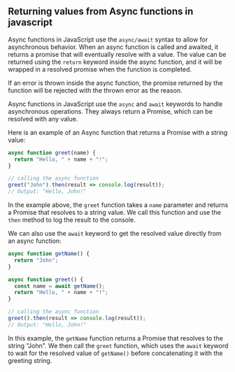 ## Returning values from Async functions in javascript
Async functions in JavaScript use the `async/await` syntax to allow for asynchronous behavior. When an async function is called and awaited, it returns a promise that will eventually resolve with a value. The value can be returned using the `return` keyword inside the async function, and it will be wrapped in a resolved promise when the function is completed.

If an error is thrown inside the async function, the promise returned by the function will be rejected with the thrown error as the reason.

Async functions in JavaScript use the `async` and `await` keywords to handle asynchronous operations. They always return a Promise, which can be resolved with any value.

Here is an example of an Async function that returns a Promise with a string value:

```javascript
async function greet(name) {
  return "Hello, " + name + "!";
}

// calling the async function
greet("John").then(result => console.log(result));
// Output: "Hello, John!"
```

In the example above, the `greet` function takes a `name` parameter and returns a Promise that resolves to a string value. We call this function and use the `then` method to log the result to the console.

We can also use the `await` keyword to get the resolved value directly from an async function:

```javascript
async function getName() {
  return "John";
}

async function greet() {
  const name = await getName();
  return "Hello, " + name + "!";
}

// calling the async function
greet().then(result => console.log(result));
// Output: "Hello, John!"
```

In this example, the `getName` function returns a Promise that resolves to the string "John". We then call the `greet` function, which uses the `await` keyword to wait for the resolved value of `getName()` before concatenating it with the greeting string.

